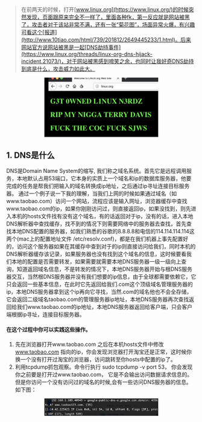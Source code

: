 > 在前两天的时候，打开[www.linux.org](https://www.linux.org/)的时候突然发现，页面跟原来完全不一样了，里面各种fk，第一反应就是网站被黑了，攻击者对于该站非常不满，还有一张“菊花图”，场面异常火爆，有兴趣可看这个[报道](http://www.10tiao.com/html/739/201812/2649445233/1.html)。后来网站官方说网站被黑是一起[DNS劫持事件](https://www.linux.org/threads/linux-org-dns-hijack-incident.21073/)，对于网站被黑感到啼笑之余，也同时让我好奇DNS劫持到底是什么，攻击威力如此大。
<div align=center><img src="https://github.com/FantasyGao/FantasyGao.github.io/blob/master/imgs/20181208_1.jpg" height="40%" width="60%"/></div>

## 1. DNS是什么
DNS是Domain Name System的缩写, 我们称之域名系统。首先它是远程调用服务，本地默认占用53端口，它本身的实质上一个域名和ip的数据库服务器，他要完成的任务是帮我们把输入的域名转换成ip地址，之后通过ip寻址连接目标服务器。
通过一个例子说一下我的理解，当我们上网的时候如果通过域名（如www.taobao.com）访问一个网站，流程应该是输入网址，浏览器缓存中查找www.taobao.com的ip，如果你刚刚访问过，则直接返回ip，如果没找到，则先进入本机的hosts文件找有没有这个域名，有的话返回对于ip，没有的话，进入本地DNS解析器中查找缓存，找不到的情况下则需要网络中的服务器去查找，首先查找本地DNS配置的服务器，如我们熟悉的谷歌的8.8.8.8和电信的114.114.114.114这两个(mac上的配置地址文件 /etc/resolv.conf)，都是在我们机器上事先配置好的，访问这个服务器如果在其缓存中查到对于的ip则直接访问给我们，同时本机的DNS解析器缓存该记录，如果服务器也没有找到这个域名的信息，这时候要看我们本地的配置是否需要转发，如果需要就需要本地DNS服务器一级一级向上查询，知道返回域名信息，不是转发的情况下，本地DNS服务器开始与根DNS服务器交互，当然根DNS服务器并没有我们想要的ip信息，由于全球都需要依赖它，它只会返回一些基本信息，在此时它先返回给我们.com这个顶级域名管理服务器的ip，本地DNS服务器拿到这个ip再向它寻找，当然.com的域名他也不会全存储，它会返回二级域名taobao.com的管理服务器ip地址，本地DNS服务器再次查找返回给我们www.taobao.com的ip地址，本地DNS服务器返回给客户端，只会客户端根据ip寻址，连接目标服务器。
#### 在这个过程中你可以实践这些操作。
 1. 先在浏览器打开www.taobao.com 之后在本机hosts文件中修改 www.taobao.com 指向的ip，你会发现浏览器打开淘宝还是正常，这时候你换一个没有打开过淘宝的浏览器，访问跳转至你hosts中配置的ip了。
 2. 利用tcpdump抓包观察。命令行执行 sudo tcpdump -v port 53， 你会发现你之前要是打开过www.taobao.com， 它是不会输出访问数据请求信息的。但是你访问一个没有访问过的域名的时候,会有一些访问DNS服务器的信息。如下图：
<div align=center><img src="https://github.com/FantasyGao/FantasyGao.github.io/blob/master/imgs/20181208_2.jpg" height="40%" width="60%"/></div>
